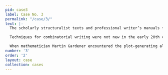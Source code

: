 ```yaml
---
pid: case3
label: Case No. 3
permalink: "/case/3/"
text: |-
  The scholarly structuralist texts and professional writer’s manuals featured in the previous cases share an imperative to distill stories into their basic elements. The early 20th century saw a rise not only in analytic texts, but also in manuals, devices, and methods designed to generate text.  These writers’ aids helped writers arrange plots, produce narrative tension, and create character webs.  Some outlined strategies for generating text through straightforwardly mechanical means, shuffling plot elements to create new permutations. The Plot Genie and Plotto, for example, gave aspiring writers long lists of characters, attributes, settings, conflicts, and resolutions, as well as a device (such as a wheel) that made chance and algorithmic or mechanical selection part of the writing process.

  Techniques for combinatorial writing were not new in the early 20th century, but drew on a long tradition of categorizing plot and character types, dating from Aristotle and Theophrastus, and combinatorial devices from the Middle Ages and Renaissance. In 1305, Ramon Llull devised combinatorial devices to answer theological questions and generate proofs.  You can see these devices in the photograph here (of Plimpton 187, a 15th century manuscript in the RBML). Such diagrams allowed Llull to conceive relationships between concepts (e.g. goodness, greatness, eternity) which could generate theological claims (e.g. “Goodness is as great as eternity”).

  When mathematician Martin Gardener encountered the plot-generating algorithms in William Wallace Cook’s Plotto (1928), he compared them to those of Llull’s combinatorial wheels. Yet, while medieval and Renaissance combinatorial devices served the theologian, driven by the fundamental mysteries of the universe, the combinatorial writing devices of the 20th century served the professional writer, driven by ambition and financial need to produce narrative content on a deadline.
number: '3'
order: '2'
layout: case
collection: cases
---
```

